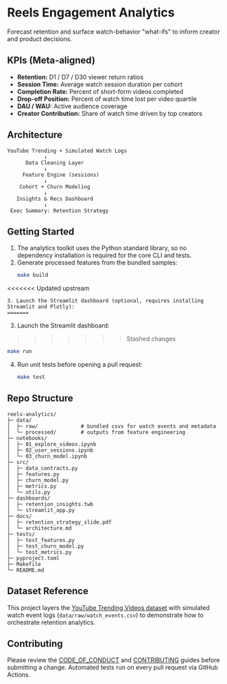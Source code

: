 # Reels Engagement Analytics

Forecast retention and surface watch-behavior "what-ifs" to inform creator and product decisions.

## KPIs (Meta-aligned)
- **Retention:** D1 / D7 / D30 viewer return ratios
- **Session Time:** Average watch session duration per cohort
- **Completion Rate:** Percent of short-form videos completed
- **Drop-off Position:** Percent of watch time lost per video quartile
- **DAU / WAU:** Active audience coverage
- **Creator Contribution:** Share of watch time driven by top creators

## Architecture
```
YouTube Trending + Simulated Watch Logs
            ↓
      Data Cleaning Layer
            ↓
     Feature Engine (sessions)
            ↓
    Cohort + Churn Modeling
            ↓
   Insights & Recs Dashboard
            ↓
 Exec Summary: Retention Strategy
```

## Getting Started
1. The analytics toolkit uses the Python standard library, so no dependency installation is required for the core CLI and tests.
2. Generate processed features from the bundled samples:
   ```bash
   make build
<<<<<<< Updated upstream
   ```
3. Launch the Streamlit dashboard (optional, requires installing Streamlit and Plotly):
=======
   ```  
3. Launch the Streamlit dashboard:
>>>>>>> Stashed changes
   ```bash
   make run
   ```
4. Run unit tests before opening a pull request:
   ```bash
   make test
   ```

## Repo Structure
```
reels-analytics/
├─ data/
│  ├─ raw/              # bundled csvs for watch events and metadata
│  └─ processed/        # outputs from feature engineering
├─ notebooks/
│  ├─ 01_explore_videos.ipynb
│  ├─ 02_user_sessions.ipynb
│  └─ 03_churn_model.ipynb
├─ src/
│  ├─ data_contracts.py
│  ├─ features.py
│  ├─ churn_model.py
│  ├─ metrics.py
│  └─ utils.py
├─ dashboards/
│  ├─ retention_insights.twb
│  └─ streamlit_app.py
├─ docs/
│  ├─ retention_strategy_slide.pdf
│  └─ architecture.md
├─ tests/
│  ├─ test_features.py
│  ├─ test_churn_model.py
│  └─ test_metrics.py
├─ pyproject.toml
├─ Makefile
└─ README.md
```

## Dataset Reference
This project layers the [YouTube Trending Videos dataset](https://www.kaggle.com/datasets/datasnaek/youtube-new?resource=download) with simulated watch event logs (`data/raw/watch_events.csv`) to demonstrate how to orchestrate retention analytics.

## Contributing
Please review the [CODE_OF_CONDUCT](CODE_OF_CONDUCT.md) and [CONTRIBUTING](CONTRIBUTING.md) guides before submitting a change. Automated tests run on every pull request via GitHub Actions.
